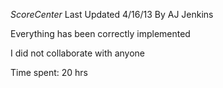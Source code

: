 *ScoreCenter*
Last Updated 4/16/13
By AJ Jenkins

Everything has been correctly implemented

I did not collaborate with anyone

Time spent: 20 hrs
